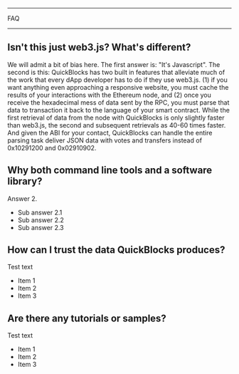 *****
FAQ
*****

Isn't this just web3.js? What's different?
--------------------------------------------

We will admit a bit of bias here. The first answer is: "It's Javascript". The second is this: QuickBlocks has two built in features that alleviate much of the work that every dApp developer has to do if they use web3.js. (1) if you want anything even approaching a responsive website, you must cache the results of your interactions with the Ethereum node, and (2) once you receive the hexadecimal mess of data sent by the RPC, you must parse that data to transaction it back to the language of your smart contract. While the first retrieval of data from the node with QuickBlocks is only slightly faster than web3.js, the second and subsequent retrievals as 40-60 times faster. And given the ABI for your contact, QuickBlocks can handle the entire parsing task deliver JSON data with votes and transfers instead of 0x10291200 and 0x02910902.

Why both command line tools and a software library?
----------------------------------------------------

Answer 2.

* Sub answer 2.1
* Sub answer 2.2
* Sub answer 2.3

How can I trust the data QuickBlocks produces?
-----------------------------------------------

Test text

 - Item 1
 - Item 2
 - Item 3

Are there any tutorials or samples?
------------------------------------

Test text

 - Item 1
 - Item 2
 - Item 3
